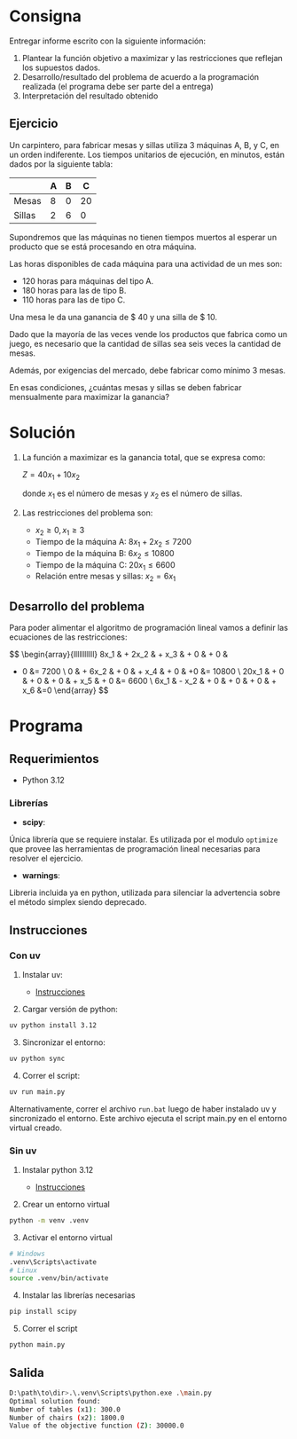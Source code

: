 # Consigna

Entregar informe escrito con la siguiente información: 

1. Plantear la función objetivo a maximizar y las restricciones que reflejan los supuestos dados.
2. Desarrollo/resultado del problema de acuerdo a la programación realizada (el programa debe ser parte del a entrega)
3. Interpretación del resultado obtenido

## Ejercicio

Un carpintero, para fabricar mesas y sillas utiliza 3 máquinas A, B, y C, en un orden indiferente.  Los tiempos unitarios de ejecución, en minutos, están dados por la siguiente tabla:

| | A | B | C |
|---|---|---|---|
| Mesas | 8 | 0 | 20 |
| Sillas | 2 | 6 | 0 |

Supondremos que las máquinas no tienen tiempos muertos al esperar un producto que se está procesando en otra máquina.

Las horas disponibles de cada máquina para una actividad de un mes son:

- 120 horas para máquinas del tipo A.
- 180 horas para las de tipo B.
- 110 horas para las de tipo C.

Una mesa le da una ganancia de \$ 40 y una silla de $ 10.

Dado que la mayoría de las veces vende los productos que fabrica como un juego, es necesario que la cantidad de sillas sea seis veces la cantidad de mesas.  

Además, por exigencias del mercado, debe fabricar como mínimo 3 mesas.

En esas condiciones, ¿cuántas mesas y sillas se deben fabricar mensualmente para maximizar la ganancia?

# Solución

1. La función a maximizar es la ganancia total, que se expresa como:

   $Z = 40x_1 + 10x_2$

   donde $x_1$ es el número de mesas y $x_2$ es el número de sillas.

2. Las restricciones del problema son:
    - $x_2 \geq 0, x_1 \geq 3$
    - Tiempo de la máquina A: $8x_1 + 2x_2 \leq 7200$
    - Tiempo de la máquina B: $6x_2 \leq 10800$
    - Tiempo de la máquina C: $20x_1 \leq 6600$
    - Relación entre mesas y sillas: $x_2 = 6x_1$

## Desarrollo del problema

Para poder alimentar el algoritmo de programación lineal vamos a definir las ecuaciones de las restricciones:

$$
\begin{array}{lllllllllll}
8x_1 & + 2x_2 & + x_3 & + 0 & + 0 & 
+ 0 &= 7200 \\
0 & + 6x_2 & + 0 & + x_4 & + 0 & +0 &= 10800 \\
20x_1 & + 0 & + 0 & + 0 & + x_5 & + 0 &= 6600 \\
6x_1 & - x_2 & + 0 & + 0 & + 0 & + x_6 &=0
\end{array}
$$

# Programa

## Requerimientos

- Python 3.12

### Librerías

- **scipy**:

Única librería que se requiere instalar. Es utilizada por el modulo `optimize` que provee las herramientas de programación lineal necesarias para resolver el ejercicio.

- **warnings**:

Libreria incluida ya en python, utilizada para silenciar la advertencia sobre el método simplex siendo deprecado.

## Instrucciones

### Con uv

1. Instalar uv: 

    - [Instrucciones](https://docs.astral.sh/uv/getting-started/installation/#__tabbed_1_2)

2. Cargar versión de python:

```bash
uv python install 3.12
```

3. Sincronizar el entorno:

```bash
uv python sync
```

4. Correr el script:

```bash
uv run main.py
```

Alternativamente, correr el archivo `run.bat` luego de haber instalado uv y sincronizado el entorno. Este archivo ejecuta el script main.py en el entorno virtual creado.

### Sin uv

1. Instalar python 3.12

    - [Instrucciones](https://www.python.org/downloads/)

2. Crear un entorno virtual

```bash
python -m venv .venv
```

3. Activar el entorno virtual

```bash
# Windows
.venv\Scripts\activate
# Linux
source .venv/bin/activate
```

4. Instalar las librerías necesarias

```bash
pip install scipy
```

5. Correr el script

```bash
python main.py
```

## Salida

```bash
D:\path\to\dir>.\.venv\Scripts\python.exe .\main.py
Optimal solution found:
Number of tables (x1): 300.0
Number of chairs (x2): 1800.0
Value of the objective function (Z): 30000.0
```